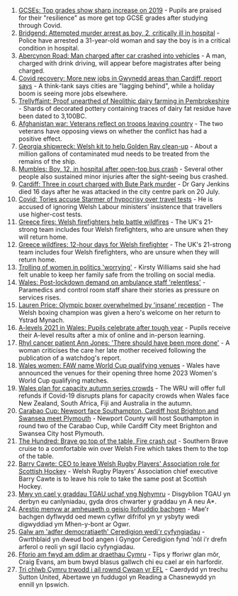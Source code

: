1. [GCSEs: Top grades show sharp increase on 2019](https://www.bbc.co.uk/news/uk-wales-58180628) - Pupils are praised for their "resilience" as more get top GCSE grades after studying through Covid.
2. [Bridgend: Attempted murder arrest as boy, 2, critically ill in hospital](https://www.bbc.co.uk/news/uk-wales-58187028) - Police have arrested a 31-year-old woman and say the boy is in a critical condition in hospital.
3. [Abercynon Road: Man charged after car crashed into vehicles](https://www.bbc.co.uk/news/uk-wales-58184062) - A man, charged with drink driving, will appear before magistrates after being charged.
4. [Covid recovery: More new jobs in Gwynedd areas than Cardiff, report says](https://www.bbc.co.uk/news/uk-wales-58184055) - A think-tank says cities are "lagging behind", while a holiday boom is seeing more jobs elsewhere.
5. [Trellyffaint: Proof unearthed of Neolithic dairy farming in Pembrokeshire](https://www.bbc.co.uk/news/uk-wales-58174481) - Shards of decorated pottery containing traces of dairy fat residue have been dated to 3,100BC.
6. [Afghanistan war: Veterans reflect on troops leaving country](https://www.bbc.co.uk/news/uk-wales-58181826) - The two veterans have opposing views on whether the conflict has had a positive effect.
7. [Georgia shipwreck: Welsh kit to help Golden Ray clean-up](https://www.bbc.co.uk/news/uk-wales-58174475) - About a million gallons of contaminated mud needs to be treated from the remains of the ship.
8. [Mumbles: Boy, 12, in hospital after open-top bus crash](https://www.bbc.co.uk/news/uk-wales-58172145) - Several other people also sustained minor injuries after the sight-seeing bus crashed.
9. [Cardiff: Three in court charged with Bute Park murder](https://www.bbc.co.uk/news/uk-wales-58177615) - Dr Gary Jenkins died 16 days after he was attacked in the city centre park on 20 July.
10. [Covid: Tories accuse Starmer of hypocrisy over travel tests](https://www.bbc.co.uk/news/uk-wales-politics-58116335) - He is accused of ignoring Welsh Labour ministers' insistence that travellers use higher-cost tests.
11. [Greece fires: Welsh firefighters help battle wildfires](https://www.bbc.co.uk/news/uk-wales-58172031) - The UK's 21-strong team includes four Welsh firefighters, who are unsure when they will return home.
12. [Greece wildfires: 12-hour days for Welsh firefighter](https://www.bbc.co.uk/news/uk-wales-58176916) - The UK's 21-strong team includes four Welsh firefighters, who are unsure when they will return home.
13. [Trolling of women in politics 'worrying'](https://www.bbc.co.uk/news/uk-wales-58176912) - Kirsty Williams said she had felt unable to keep her family safe from the trolling on social media.
14. [Wales: Post-lockdown demand on ambulance staff 'relentless'](https://www.bbc.co.uk/news/uk-wales-58166250) - Paramedics and control room staff share their stories as pressure on services rises.
15. [Lauren Price: Olympic boxer overwhelmed by 'insane' reception](https://www.bbc.co.uk/news/uk-wales-58164995) - The Welsh boxing champion was given a hero's welcome on her return to Ystrad Mynach.
16. [A-levels 2021 in Wales: Pupils celebrate after tough year](https://www.bbc.co.uk/news/uk-wales-58162240) - Pupils receive their A-level results after a mix of online and in-person learning.
17. [Rhyl cancer patient Ann Jones: 'There should have been more done'](https://www.bbc.co.uk/news/uk-wales-58158473) - A woman criticises the care her late mother received following the publication of a watchdog's report.
18. [Wales women: FAW name World Cup qualifying venues](https://www.bbc.co.uk/sport/football/58178924) - Wales have announced the venues for their opening three home 2023 Women's World Cup qualifying matches.
19. [Wales plan for capacity autumn series crowds](https://www.bbc.co.uk/sport/rugby-union/58173744) - The WRU will offer full refunds if Covid-19 disrupts plans for capacity crowds when Wales face New Zealand, South Africa, Fiji and Australia in the autumn.
20. [Carabao Cup: Newport face Southampton, Cardiff host Brighton and Swansea meet Plymouth](https://www.bbc.co.uk/sport/football/58183784) - Newport County will host Southampton in round two of the Carabao Cup, while Cardiff City meet Brighton and Swansea City host Plymouth.
21. [The Hundred: Brave go top of the table, Fire crash out](https://www.bbc.co.uk/sport/cricket/58177424) - Southern Brave cruise to a comfortable win over Welsh Fire which takes them to the top of the table.
22. [Barry Cawte: CEO to leave Welsh Rugby Players' Association role for Scottish Hockey](https://www.bbc.co.uk/sport/rugby-union/58184936) - Welsh Rugby Players' Association chief executive Barry Cawte is to leave his role to take the same post at Scottish Hockey.
23. [Mwy yn cael y graddau TGAU uchaf yng Nghymru](https://www.bbc.co.uk/newyddion/58175746) - Disgyblion TGAU yn derbyn eu canlyniadau, gyda dros chwarter y graddau yn A neu A*.
24. [Arestio menyw ar amheuaeth o geisio llofruddio bachgen](https://www.bbc.co.uk/newyddion/58186503) - Mae'r bachgen dyflwydd oed mewn cyflwr difrifol yn yr ysbyty wedi digwyddiad ym Mhen-y-bont ar Ogwr.
25. [Galw am 'adfer democratiaeth' Ceredigion wedi'r cyfyngiadau](https://www.bbc.co.uk/newyddion/58173127) - Gwrthblaid yn dweud bod angen i Gyngor Ceredigion fynd 'nôl i'r drefn arferol o reoli yn sgil llacio cyfyngiadau.
26. [Fforio am fwyd am ddim ar draethau Cymru](https://www.bbc.co.uk/newyddion/58101142) - Tips y fforiwr glan môr, Craig Evans, am bum bwyd blasus gallwch chi eu cael ar ein harfordir.
27. [Tri chlwb Cymru trwodd i ail rownd Cwpan yr EFL](https://www.bbc.co.uk/newyddion/58163676) - Caerdydd yn trechu Sutton United, Abertawe yn fuddugol yn Reading a Chasnewydd yn ennill yn Ipswich.
